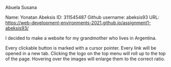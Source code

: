 Abuela Susana

Name: Yonatan Abeksis
ID: 311545487
Github username: abeksis93
URL: https://web-development-environments-2021.github.io/assignment1-abeksis93/

I decided to make a website for my grandmother who lives in Argentina.

Every clickable button is marked with a cursor pointer.
Every link will be opened in a new tab.
Clicking the logo on the top menu will roll up to the top of the page.
Hovering over the images will enlarge them to the correct ratio.
